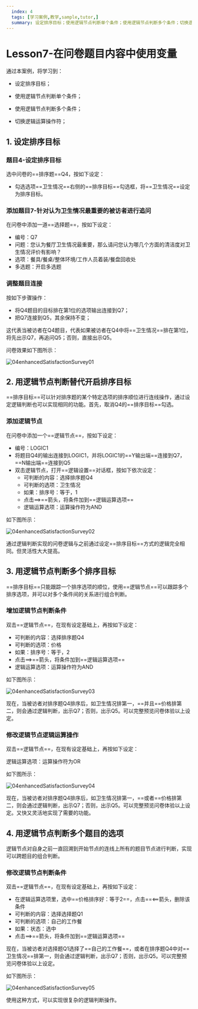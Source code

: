 ```yaml
---
  index: 4
  tags: [学习案例,教学,sample,tutor,]
  summary: 设定排序目标；使用逻辑节点判断单个条件；使用逻辑节点判断多个条件；切换逻辑运算操作符；
---
```







# Lesson7-在问卷题目内容中使用变量

通过本案例，将学习到：

+ 设定排序目标；

+ 使用逻辑节点判断单个条件；

+ 使用逻辑节点判断多个条件；

+ 切换逻辑运算操作符；

## 1. 设定排序目标

### 题目4-设定排序目标

选中问卷的==排序题==Q4，按如下设定：

+ 勾选选项==卫生情况==右侧的==排序目标==勾选框，将==卫生情况==设定为排序目标。

### 添加题目7-针对认为卫生情况最重要的被访者进行追问

在问卷中添加一道==选择题==，按如下设定：

+ 编号：Q7
+ 问题：您认为餐厅卫生情况最重要，那么请问您认为哪几个方面的清洁度对卫生情况评价有影响？
+ 选项：餐具/餐桌/整体环境/工作人员着装/餐盘回收处
+ 多选题：开启多选题

### 调整题目连接

按如下步骤操作：

+ 将Q4题目的目标排在第1位的选项输出连接到Q7；
+ 把Q7连接到Q5，其余保持不变；

这代表当被访者在Q4题目，代表如果被访者在Q4中将==卫生情况==排在第1位，将先出示Q7，再追问Q5；否则，直接出示Q5。

问卷效果如下图所示：

![04enhancedSatisfactionSurvey01](assets/04enhancedSatisfactionSurvey/04enhancedSatisfactionSurvey01.png)

## 2. 用逻辑节点判断替代开启排序目标

==排序目标==可以针对排序题的某个特定选项的排序顺位进行连线操作，通过设定逻辑判断也可以实现相同的功能。首先，取消Q4的==排序目标==勾选。

### 添加逻辑节点

在问卷中添加一个==逻辑节点==，按如下设定：

+ 编号：LOGIC1
+ 将题目Q4的输出连接到LOGIC1，并将LOGIC1的==Y输出端==连接到Q7，==N输出端==连接到Q5
+ 双击逻辑节点，打开==逻辑设置==对话框，按如下依次设定：
  + 可判断的内容：选择排序题Q4
  + 可判断的选项：卫生情况
  + 如果：排序号：等于，1
  + 点击==>==箭头，将条件加到==逻辑运算选项==
  + 逻辑运算选项：运算操作符为AND

如下图所示：

![04enhancedSatisfactionSurvey02](assets/04enhancedSatisfactionSurvey/04enhancedSatisfactionSurvey02.png)

通过逻辑判断实现的问卷逻辑与之前通过设定==排序目标==方式的逻辑完全相同。但灵活性大大提高。

## 3. 用逻辑节点判断多个排序目标

==排序目标==只能跟踪一个排序选项的顺位，使用==逻辑节点==可以跟踪多个排序选项，并可以对多个条件间的关系进行组合判断。

### 增加逻辑节点判断条件

双击==逻辑节点==，在现有设定基础上，再按如下设定：

+ 可判断的内容：选择排序题Q4
+ 可判断的选项：价格
+ 如果：排序号：等于，2
+ 点击==>==箭头，将条件加到==逻辑运算选项==
+ 逻辑运算选项：运算操作符为AND

如下图所示：

![04enhancedSatisfactionSurvey03](assets/04enhancedSatisfactionSurvey/04enhancedSatisfactionSurvey03.png)

现在，当被访者对排序题Q4排序后，如卫生情况排第一，==并且==价格排第二，则会通过逻辑判断，出示Q7；否则，出示Q5。可以完整预览问卷体验以上设定。

### 修改逻辑节点逻辑运算操作

双击==逻辑节点==，在现有设定基础上，再按如下设定：

逻辑运算选项：运算操作符为OR

如下图所示：

![04enhancedSatisfactionSurvey04](assets/04enhancedSatisfactionSurvey/04enhancedSatisfactionSurvey04.png)

现在，当被访者对排序题Q4排序后，如卫生情况排第一，==或者==价格排第二，则会通过逻辑判断，出示Q7；否则，出示Q5。可以完整预览问卷体验以上设定。又快又灵活地实现了需要的功能。

## 4. 用逻辑节点判断多个题目的选项

逻辑节点对自身之前一直回溯到开始节点的连线上所有的题目节点进行判断，实现可以跨题目的组合判断。

### 修改逻辑节点判断条件

双击==逻辑节点==，在现有设定基础上，再按如下设定：

+ 在逻辑运算选项里，选中==价格排序好：等于2==，点击==<==箭头，删除该条件
+ 可判断的内容：选择选择题Q1
+ 可判断的选项：自己的工作餐
+ 如果：状态：选中
+ 点击==>==箭头，将条件加到==逻辑运算选项==

现在，当被访者对选择题Q1选择了==自己的工作餐==，或者在排序题Q4中对==卫生情况==排第一，则会通过逻辑判断，出示Q7；否则，出示Q5。可以完整预览问卷体验以上设定。

如下图所示：

![04enhancedSatisfactionSurvey05](assets/04enhancedSatisfactionSurvey/04enhancedSatisfactionSurvey05.png)

使用这种方式，可以实现很复杂的逻辑判断操作。
